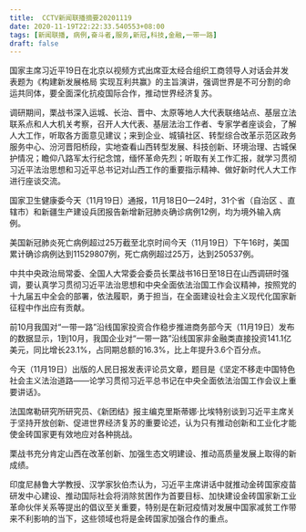 ```yaml
---
title:  CCTV新闻联播摘要20201119
date: 2020-11-19T22:22:33.540553+08:00
tags: [新闻联播, 病例,奋斗者,服务,新冠,科技,金融,一带一路]
draft: false
---
```


国家主席习近平19日在北京以视频方式出席亚太经合组织工商领导人对话会并发表题为《构建新发展格局 实现互利共赢》的主旨演讲，强调世界是不可分割的命运共同体，要全面深化抗疫国际合作，推动世界经济复苏。

调研期间，栗战书深入运城、长治、晋中、太原等地人大代表联络站点、基层立法联系点和人大机关考察，召开人大代表、基层法治工作者、专家学者座谈会，了解人大工作，听取各方面意见建议；来到企业、城镇社区、转型综合改革示范区政务<span class="keywords_fund">服务</span>中心、汾河晋阳桥段，实地查看山西转型发展、<span class="keywords_fund">科技</span>创新、环境治理、古城保护情况；瞻仰八路军太行纪念馆，缅怀革命先烈；听取有关工作汇报，就学习贯彻习近平法治思想和习近平总书记对山西工作的重要指示精神、做好新时代人大工作进行座谈交流。

国家卫生健康委今天（11月19日）通报，11月18日0—24时，31个省（自治区 、直辖市）和新疆生产建设兵团报告新增<span class="keywords_content">新冠</span>肺炎确诊<span class="keywords_content">病例</span>12例，均为境外输入<span class="keywords_content">病例</span>。

美国<span class="keywords_content">新冠</span>肺炎死亡<span class="keywords_content">病例</span>超过25万截至北京时间今天（11月19日）下午16时，美国累计确诊<span class="keywords_content">病例</span>达到11529807例，死亡<span class="keywords_content">病例</span>超过25万，达到250537例。

中共中央政治局常委、全国人大常委会委员长栗战书16日至18日在山西调研时强调，要认真学习贯彻习近平法治思想和中央全面依法治国工作会议精神，按照党的十九届五中全会的部署，依法履职，勇于担当，在全面建设社会主义现代化国家新征程中作出应有贡献。

前10月我国对“<span class="keywords_fund">一带一路</span>”沿线国家投资合作稳步推进商务部今天（11月19日）发布的数据显示，1到10月，我国企业对“<span class="keywords_fund">一带一路</span>”沿线国家非<span class="keywords_fund">金融</span>类直接投资141.1亿美元，同比增长23.1%，占同期总额的16.3%，比上年提升3.6个百分点。

今天（11月19日）出版的人民日报发表评论员文章，题目是《坚定不移走中国特色社会主义法治道路——论学习贯彻习近平总书记在中央全面依法治国工作会议上重要讲话》。

法国席勒研究所研究员、《新团结》报主编克里斯蒂娜·比埃特别谈到习近平主席关于坚持开放创新、促进世界经济复苏的重要论述，认为只有推动创新和工业化才能使金砖国家更有效地应对各种挑战。

栗战书充分肯定山西在改革创新、加强生态文明建设、推动高质量发展上取得的新成绩。

印度尼赫鲁大学教授、汉学家狄伯杰认为，习近平主席讲话中就推动金砖国家疫苗研发中心建设、推动国际社会将消除贫困作为首要目标、加快建设金砖国家新工业革命伙伴关系等提出的倡议至关重要，特别是在<span class="keywords_content">新冠</span>疫情对发展中国家减贫工作带来不利影响的当下，这些领域也将是金砖国家加强合作的重点。
